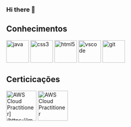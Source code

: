 ### Hi there 👋

<!--
**CristianoHAM/CristianoHAM** is a ✨ _special_ ✨ repository because its `README.md` (this file) appears on your GitHub profile.

Here are some ideas to get you started:

- 🔭 I’m currently working on ...
- 🌱 I’m currently learning ...
- 👯 I’m looking to collaborate on ...
- 🤔 I’m looking for help with ...
- 💬 Ask me about ...
- 📫 How to reach me: ...
- 😄 Pronouns: ...
- ⚡ Fun fact: ...
-->

## Conhecimentos
<img src="https://cdn.jsdelivr.net/gh/devicons/devicon/icons/java/java-original.svg" alt="java" width="60" height="60" style="max-width:100%;"></img>
<img src="https://cdn.jsdelivr.net/gh/devicons/devicon/icons/css3/css3-original.svg" alt="css3" width="60" height="60" style="max-width:100%;">
<img src="https://cdn.jsdelivr.net/gh/devicons/devicon/icons/html5/html5-original.svg" alt="html5" width="60" height="60" style="max-width:100%;">
<img src="https://cdn.jsdelivr.net/gh/devicons/devicon/icons/vscode/vscode-original.svg" alt="vscode" width="60" height="60" style="max-width:100%;">
<img src="https://cdn.jsdelivr.net/gh/devicons/devicon/icons/git/git-plain.svg" alt="git" width="60" height="60" style="max-width:100%;">

## Certicicações
<img src="https://images.credly.com/size/680x680/images/00634f82-b07f-4bbd-a6bb-53de397fc3a6/image.png" alt="AWS Cloud Practitioner](https://images.credly.com/size/680x680/images/be8fcaeb-c769-4858-b567-ffaaa73ce8cf/image.png" width="80" height="80" style="max-width:100%;"></img>
<img src="https://images.credly.com/size/680x680/images/be8fcaeb-c769-4858-b567-ffaaa73ce8cf/image.png" alt="AWS Cloud Practitioner" width="80" height="80" style="max-width:100%;"></img>





